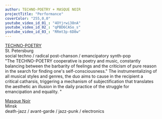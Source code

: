 ```yaml
---
author: TECHNO-POETRY + MASQUE NOIR
projectTitle: "Performance"
coverColor: "255,0,0"
youtube_video_id_01_: "4OYjrwi38nA"
youtube_video_id_02_: "qPBD6CASo_s"
youtube_video_id_03_: "RRmt3p-6D8w"
---
```

[TECHNO-POETRY][1]  
St. Petersburg  
social techno / radical post-chanson / emancipatory synth-pop  
"The TECHNO-POETRY cooperative is poetry and music, constantly balancing between the barbarity of feelings and the criticism of pure reason in the search for finding one's self-consciousness." The instrumentalizing of all musical styles and genres, the duo aims to cause in the recipient a critical catharsis, triggering a mechanism of subjectification that translates the aesthetic an illusion in the daily practice of the struggle for emancipation and equality. "


[Masque Noir][2]  
Minsk  
death-jazz / avant-garde / jazz-punk / electronics

[1]:	https://soundcloud.com/tehno-poezia
[2]:	https://soundcloud.com/death-jazz